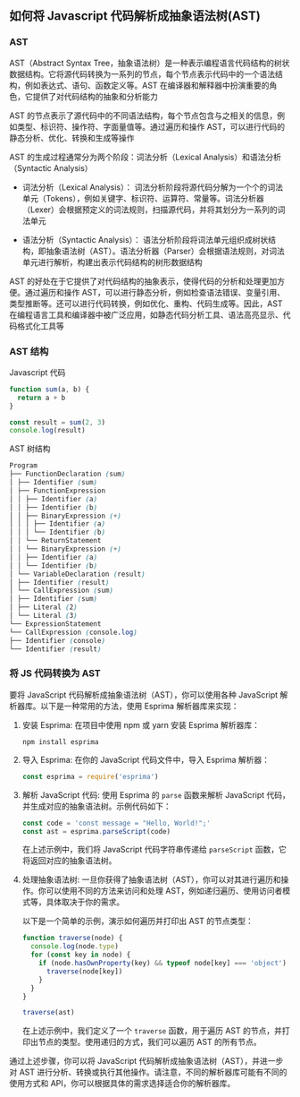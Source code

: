 ## 如何将 Javascript 代码解析成抽象语法树(AST)

### AST

AST（Abstract Syntax Tree，抽象语法树）是一种表示编程语言代码结构的树状数据结构。它将源代码转换为一系列的节点，每个节点表示代码中的一个语法结构，例如表达式、语句、函数定义等。AST 在编译器和解释器中扮演重要的角色，它提供了对代码结构的抽象和分析能力

AST 的节点表示了源代码中的不同语法结构，每个节点包含与之相关的信息，例如类型、标识符、操作符、字面量值等。通过遍历和操作 AST，可以进行代码的静态分析、优化、转换和生成等操作

AST 的生成过程通常分为两个阶段：词法分析（Lexical Analysis）和语法分析（Syntactic Analysis）

- 词法分析（Lexical Analysis）：
  词法分析阶段将源代码分解为一个个的词法单元（Tokens），例如关键字、标识符、运算符、常量等。词法分析器（Lexer）会根据预定义的词法规则，扫描源代码，并将其划分为一系列的词法单元

- 语法分析（Syntactic Analysis）：
  语法分析阶段将词法单元组织成树状结构，即抽象语法树（AST）。语法分析器（Parser）会根据语法规则，对词法单元进行解析，构建出表示代码结构的树形数据结构

AST 的好处在于它提供了对代码结构的抽象表示，使得代码的分析和处理更加方便。通过遍历和操作 AST，可以进行静态分析，例如检查语法错误、变量引用、类型推断等。还可以进行代码转换，例如优化、重构、代码生成等。因此，AST 在编程语言工具和编译器中被广泛应用，如静态代码分析工具、语法高亮显示、代码格式化工具等

### AST 结构

Javascript 代码

```js
function sum(a, b) {
  return a + b
}

const result = sum(2, 3)
console.log(result)
```

AST 树结构

```scss
Program
├── FunctionDeclaration (sum)
│ ├── Identifier (sum)
│ ├── FunctionExpression
│ │ ├── Identifier (a)
│ │ ├── Identifier (b)
│ │ ├── BinaryExpression (+)
│ │ │ ├── Identifier (a)
│ │ │ └── Identifier (b)
│ │ └── ReturnStatement
│ │ └── BinaryExpression (+)
│ │ ├── Identifier (a)
│ │ └── Identifier (b)
│ └── VariableDeclaration (result)
│ ├── Identifier (result)
│ └── CallExpression (sum)
│ ├── Identifier (sum)
│ ├── Literal (2)
│ └── Literal (3)
└── ExpressionStatement
└── CallExpression (console.log)
├── Identifier (console)
└── Identifier (result)
```

### 将 JS 代码转换为 AST

要将 JavaScript 代码解析成抽象语法树（AST），你可以使用各种 JavaScript 解析器库。以下是一种常用的方法，使用 Esprima 解析器库来实现：

1. 安装 Esprima:
   在项目中使用 npm 或 yarn 安装 Esprima 解析器库：

   ```shell
   npm install esprima
   ```

2. 导入 Esprima:
   在你的 JavaScript 代码文件中，导入 Esprima 解析器：

   ```javascript
   const esprima = require('esprima')
   ```

3. 解析 JavaScript 代码:
   使用 Esprima 的 `parse` 函数来解析 JavaScript 代码，并生成对应的抽象语法树。示例代码如下：

   ```javascript
   const code = 'const message = "Hello, World!";'
   const ast = esprima.parseScript(code)
   ```

   在上述示例中，我们将 JavaScript 代码字符串传递给 `parseScript` 函数，它将返回对应的抽象语法树。

4. 处理抽象语法树:
   一旦你获得了抽象语法树（AST），你可以对其进行遍历和操作。你可以使用不同的方法来访问和处理 AST，例如递归遍历、使用访问者模式等，具体取决于你的需求。

   以下是一个简单的示例，演示如何遍历并打印出 AST 的节点类型：

   ```javascript
   function traverse(node) {
     console.log(node.type)
     for (const key in node) {
       if (node.hasOwnProperty(key) && typeof node[key] === 'object') {
         traverse(node[key])
       }
     }
   }

   traverse(ast)
   ```

   在上述示例中，我们定义了一个 `traverse` 函数，用于遍历 AST 的节点，并打印出节点的类型。使用递归的方式，我们可以遍历 AST 的所有节点。

通过上述步骤，你可以将 JavaScript 代码解析成抽象语法树（AST），并进一步对 AST 进行分析、转换或执行其他操作。请注意，不同的解析器库可能有不同的使用方式和 API，你可以根据具体的需求选择适合你的解析器库。
